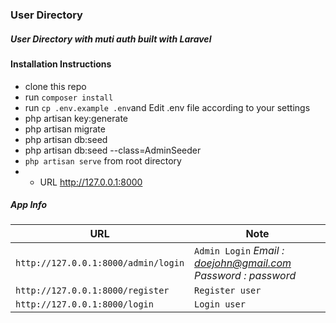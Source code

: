 ### User Directory
##### User Directory with muti auth built with Laravel 
#### Installation Instructions


* clone this repo
* run `composer install`
* run `cp .env.example .env`and Edit .env file according to your settings
* php artisan key:generate
* php artisan migrate
* php artisan db:seed
* php artisan db:seed --class=AdminSeeder
* `php artisan serve` from root directory 
* * URL http://127.0.0.1:8000

##### App Info


| URL | Note
| --- | --- |
| `http://127.0.0.1:8000/admin/login` | ``` Admin Login ```  *Email : doejohn@gmail.com* *Password : password* 
| `http://127.0.0.1:8000/register`  | ```Register user```
| `http://127.0.0.1:8000/login`  | ```Login user```
